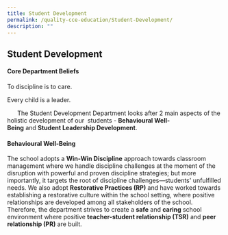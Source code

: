 ```yaml
---
title: Student Development
permalink: /quality-cce-education/Student-Development/
description: ""
---
```

## Student Development

#### Core Department Beliefs


To discipline is to care.

Every child is a leader.

      The Student Development Department looks after 2 main aspects of the holistic development of our  students - **Behavioural Well-Being** and **Student Leadership Development**.  

#### Behavioural Well-Being


The school adopts a **Win-Win Discipline** approach towards classroom management where we handle discipline challenges at the moment of the disruption with powerful and proven discipline strategies; but more importantly, it targets the root of discipline challenges—students' unfulfilled needs. We also adopt **Restorative Practices (RP)** and have worked towards establishing a restorative culture within the school setting, where positive relationships are developed among all stakeholders of the school. Therefore, the department strives to create a **safe** and **caring** school environment where positive **teacher-student relationship (TSR)** and **peer relationship (PR)** are built.


